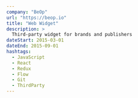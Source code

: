 ```yaml
---
company: "BeOp"
url: "https://beop.io"
title: "Web Widget"
description: >
  Third-party widget for brands and publishers
dateStart: 2015-03-01
dateEnd: 2015-09-01
hashtags:
  - JavaScript
  - React
  - Redux
  - Flow
  - Git
  - ThirdParty
---
```

